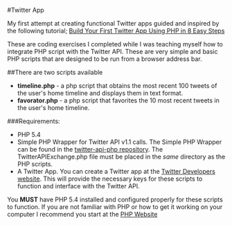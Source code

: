 #Twitter App

My first attempt at creating functional Twitter apps guided and inspired by the following tutorial;   [Build Your First Twitter App Using PHP in 8 Easy Steps](https://iag.me/socialmedia/build-your-first-twitter-app-using-php-in-8-easy-steps/)

These are coding exercises I completed while I was teaching myself how to integrate PHP script with the Twitter API. These are very simple  and basic PHP scripts that are designed to be run from a browser address bar.


##There are two scripts available

* **timeline.php** - a php script that obtains the most recent 100 tweets of the user's home timeline and displays them in text format.
* **favorator.php** - a php script that favorites the 10 most recent tweets in the user's home timeline. 


###Requirements:
+ PHP 5.4
+ Simple PHP Wrapper for Twitter API v1.1 calls. The Simple PHP Wrapper can be found in the [twitter-api-php repository](https://github.com/J7mbo/twitter-api-php). The TwitterAPIExchange.php file must be placed in the *same* directory as the PHP scripts.
+ A Twitter App. You can create a Twitter app at the [Twitter Developers website](https://dev.twitter.com). This will provide the necessary keys for these scripts to function and interface with the Twitter API.



You **MUST** have PHP 5.4 installed and configured properly for these scripts to function. If you are not familiar with PHP or how to get it working on your computer I recommend you start at the [PHP Website](http://php.net/manual/en/tutorial.requirements.php "PHP: What do I need?")







